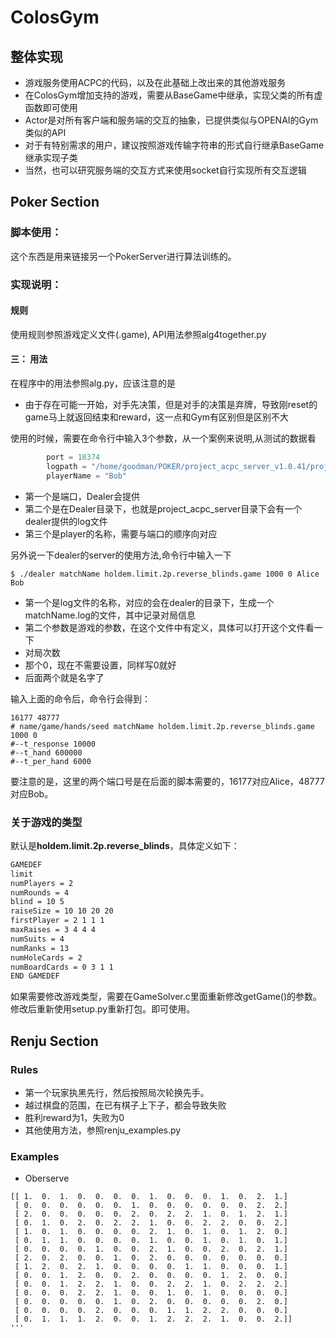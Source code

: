#  ColosGym

## 整体实现

* 游戏服务使用ACPC的代码，以及在此基础上改出来的其他游戏服务
* 在ColosGym增加支持的游戏，需要从BaseGame中继承，实现父类的所有虚函数即可使用
* Actor是对所有客户端和服务端的交互的抽象，已提供类似与OPENAI的Gym类似的API
* 对于有特别需求的用户，建议按照游戏传输字符串的形式自行继承BaseGame继承实现子类
* 当然，也可以研究服务端的交互方式来使用socket自行实现所有交互逻辑

## Poker Section

### 脚本使用：

这个东西是用来链接另一个PokerServer进行算法训练的。

### 实现说明：

#### 规则

使用规则参照游戏定义文件(.game), API用法参照alg4together.py

#### 三： 用法

在程序中的用法参照alg.py，应该注意的是

* 由于存在可能一开始，对手先决策，但是对手的决策是弃牌，导致刚reset的game马上就返回结束和reward，这一点和Gym有区别但是区别不大

使用的时候，需要在命令行中输入3个参数，从一个案例来说明,从测试的数据看

``` python
        port = 18374
        logpath = "/home/goodman/POKER/project_acpc_server_v1.0.41/project_acpc_server/match1.log"
        playerName = "Bob"

```
* 第一个是端口，Dealer会提供
* 第二个是在Dealer目录下，也就是project_acpc_server目录下会有一个dealer提供的log文件
* 第三个是player的名称，需要与端口的顺序向对应

另外说一下dealer的server的使用方法,命令行中输入一下
``` 
$ ./dealer matchName holdem.limit.2p.reverse_blinds.game 1000 0 Alice Bob
```

* 第一个是log文件的名称，对应的会在dealer的目录下，生成一个matchName.log的文件，其中记录对局信息
* 第二个参数是游戏的参数，在这个文件中有定义，具体可以打开这个文件看一下
* 对局次数
* 那个0，现在不需要设置，同样写0就好
* 后面两个就是名字了

输入上面的命令后，命令行会得到：
```
16177 48777
# name/game/hands/seed matchName holdem.limit.2p.reverse_blinds.game 1000 0
#--t_response 10000
#--t_hand 600000
#--t_per_hand 6000
```
要注意的是，这里的两个端口号是在后面的脚本需要的，16177对应Alice，48777对应Bob。

### 关于游戏的类型

默认是**holdem.limit.2p.reverse_blinds**，具体定义如下：
``` txt
GAMEDEF
limit
numPlayers = 2
numRounds = 4
blind = 10 5
raiseSize = 10 10 20 20
firstPlayer = 2 1 1 1
maxRaises = 3 4 4 4
numSuits = 4
numRanks = 13
numHoleCards = 2
numBoardCards = 0 3 1 1
END GAMEDEF
```

如果需要修改游戏类型，需要在GameSolver.c里面重新修改getGame()的参数。修改后重新使用setup.py重新打包。即可使用。


## Renju Section

### Rules

* 第一个玩家执黑先行，然后按照局次轮换先手。
* 越过棋盘的范围，在已有棋子上下子，都会导致失败
* 胜利reward为1，失败为0
* 其他使用方法，参照renju_examples.py

### Examples
* Oberserve
``` shell
[[ 1.  0.  1.  0.  0.  0.  0.  1.  0.  0.  0.  1.  0.  2.  1.]
 [ 0.  0.  0.  0.  0.  0.  1.  0.  0.  0.  0.  0.  0.  2.  2.]
 [ 2.  0.  0.  0.  0.  0.  2.  0.  2.  2.  1.  0.  1.  2.  1.]
 [ 0.  1.  0.  2.  0.  2.  2.  1.  0.  0.  2.  2.  0.  0.  2.]
 [ 1.  0.  1.  0.  0.  0.  0.  2.  1.  0.  1.  0.  1.  2.  0.]
 [ 0.  1.  1.  0.  0.  0.  0.  1.  0.  0.  1.  0.  1.  0.  1.]
 [ 0.  0.  0.  0.  1.  0.  0.  2.  1.  0.  0.  2.  0.  2.  1.]
 [ 2.  0.  2.  0.  0.  1.  0.  2.  0.  0.  0.  0.  0.  0.  0.]
 [ 1.  2.  0.  2.  1.  0.  0.  0.  0.  1.  1.  0.  0.  0.  1.]
 [ 0.  0.  1.  2.  0.  0.  2.  0.  0.  0.  0.  1.  2.  0.  0.]
 [ 0.  0.  1.  2.  2.  1.  0.  0.  2.  2.  1.  0.  2.  2.  2.]
 [ 0.  0.  0.  2.  2.  1.  0.  0.  1.  0.  1.  0.  0.  0.  0.]
 [ 0.  0.  0.  0.  0.  1.  0.  2.  0.  0.  0.  0.  0.  2.  0.]
 [ 0.  0.  0.  0.  2.  0.  0.  0.  1.  1.  2.  2.  0.  0.  0.]
 [ 0.  1.  1.  1.  2.  0.  0.  1.  2.  2.  2.  1.  0.  0.  2.]]
'''